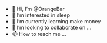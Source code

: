 - 👋 Hi, I’m @OrangeBar
- 👀 I’m interested in sleep
- 🌱 I’m currently learning make money
- 💞️ I’m looking to collaborate on ...
- 📫 How to reach me ...

<!---
OrangeBar/OrangeBar is a ✨ special ✨ repository because its `README.md` (this file) appears on your GitHub profile.
You can click the Preview link to take a look at your changes.
--->
